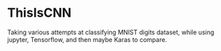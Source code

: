 # ThisIsCNN
Taking various attempts at classifying MNIST digits dataset, while using jupyter, Tensorflow, and then maybe Karas to compare. 


